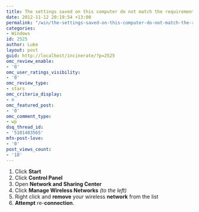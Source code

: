 ```yaml
---
title: The settings saved on this computer do not match the requirements of the network
date: 2012-11-12 20:19:54 +13:00
permalink: "/win/the-settings-saved-on-this-computer-do-not-match-the-requirements-of-the-network/"
categories:
- Windows
id: 2525
author: Luke
layout: post
guid: http://localhost/incinerate/?p=2525
omc_review_enable:
- '0'
omc_user_ratings_visibility:
- '0'
omc_review_type:
- stars
omc_criteria_display:
- n
omc_featured_post:
- '0'
omc_comment_type:
- wp
dsq_thread_id:
- '5101403565'
mfn-post-love:
- '0'
post_views_count:
- '18'
---
```


  1. Click **Start**
  2. Click **Control Panel**
  3. Open **Network and Sharing Center**
  4. Click **Manage Wireless Networks** _(to the left)_
  5. Right click and **remove** your wireless **network** from the list
  6. **Attempt** re-**connection**.